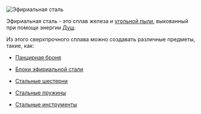 ![Эфириальная сталь](item:betterwithmods:material@14)

Эфириальная сталь - это сплав железа и [угольной пыли](carbon_dust.md), выкованный при помощи энергии [Душ](../blocks/soul_urn.md).

Из этого сверхпрочного сплава можно создавать различные предметы, такие, как:

 * [Панцирная броня](plate_armor.md)
 
 * [Блоки эфириальной стали](blocks:betterwithmods:steel_block) 

 * [Стальные шестерни](items:betterwithmods:materials@48)

 * [Стальные пружины](items:betterwithmods:materials@49)

 * [Стальные инструменты](refined_tools.md)
 